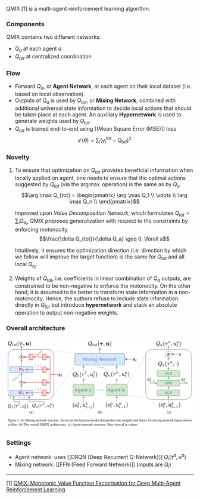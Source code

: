 QMIX [1] is a multi-agent reinforcement learning algorithm.

### Components
QMIX contains two different networks:
- $Q_a$ at each agent $a$
- $Q_{tot}$ at centralized coordination

### Flow
- Forward $Q_a$, or **Agent Network**, at each agent on their local dataset (i.e. based on local observation).
- Outputs of $Q_a$ is used by $Q_{tot}$, or **Mixing Network**, combined with additional universal state information to decide local actions that should be taken place at each agent. An auxiliary **Hypernetwork** is used to generate weights used by  $Q_{tot}$.
- $Q_{tot}$ is trained end-to-end using [[Mean Square Error (MSE)]] loss
	$$\mathcal{L}(\theta) = \sum_i (y_i^{tot} - Q_{tot})^2$$

### Novelty
1. To ensure that optimization on $Q_{tot}$ provides beneficial information when locally applied on agent, one needs to ensure that the optimal actions suggested by $Q_{tot}$ (via the $\arg \max$ operation) is the same as by $Q_a$.
	$$\arg \max Q_{tot} = 
	\begin{pmatrix}
	\arg \max Q_1 \\
	\vdots \\ 
	\arg \max Q_n \\
	\end{pmatrix}$$

	Improved upon *Value Decomposition Network*, which formulates $Q_{tot} = \sum_{i} Q_{a_i}$, QMIX proposes generalization with respect to the constraints by enforcing motonocity
	$$\frac{\delta Q_{tot}}{\delta Q_a} \geq 0, \forall a$$

	Intuitively, it ensures the optimization direction (i.e. direction by which we follow will improve the target function) is the same for $Q_{tot}$ and all local $Q_{a_i}$.
	
2. Weights of $Q_{tot}$, i.e. coefficients in linear combination of $Q_a$ outputs, are constrained to be non-negative to enforce the motonocity. On the other hand, it is assumed to be better to transform state information in a non-motonocity. Hence, the authors refuse to include state information directly in $Q_{tot}$ but introduce **hypernetwork** and stack an absolute operation to output non-negative weights.

### Overall architecture
![400](../resources/QMIX.PNG)

### Settings

- Agent network: uses [[DRQN (Deep Recurrent Q-Network)]] $Q_i(\tau^a, u^a)$
- Mixing network: [[FFN (Feed Forward Network)]] (inputs are $Q_i$)


---

[1] [QMIX: Monotonic Value Function Factorisation for Deep Multi-Agent Reinforcement Learning](https://arxiv.org/abs/1803.11485)